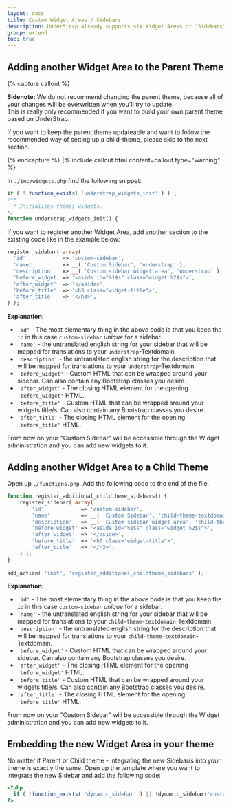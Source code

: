```yaml
---
layout: docs
title: Custom Widget Areas / Sidebars
description: UnderStrap already supports six Widget Areas or "Sidebars". In case you need more, please follow the instructions below.
group: extend
toc: true
---
```


## Adding another Widget Area to the Parent Theme

{% capture callout %}
<p><strong>Sidenote:</strong> We do not recommend changing the parent theme, because all of your changes will be overwritten when you´ll try to update.<br>
This is really only recommended if you want to build your own parent theme based on UnderStrap.</p>
<p>If you want to keep the parent theme updateable and want to follow the recommended way of setting up a child-theme, please skip to the next section.</p>
{% endcapture %}
{% include callout.html content=callout type="warning" %}

In `./inc/widgets.php` find the following snippet:
```php
if ( ! function_exists( 'understrap_widgets_init' ) ) {
/**
  * Initializes themes widgets.
*/
function understrap_widgets_init() {
```

If you want to register another Widget Area, add another section to the existing code like in the example below:

```php 
register_sidebar( array(
  'id'            => 'custom-sidebar',
  'name'          => __( 'Custom Sidebar', 'understrap' ),
  'description'   => __( 'Custom sidebar widget area', 'understrap' ),
  'before_widget' => '<aside id="%1$s" class="widget %2$s">',
  'after_widget'  => '</aside>',
  'before_title'  => '<h3 class="widget-title">',
  'after_title'   => '</h3>',
) );
```

**Explanation:**
- `'id'` - The most elementary thing in the above code is that you keep the `id` in this case `custom-sidebar` *unique* for a sidebar.
- `'name'` - the untranslated english string for your sidebar that will be mapped for translations to your `understrap`-Textdomain.
- `'description'` - the untranslated english string for the description that will be mapped for translations to your `understrap`-Textdomain.
- `'before_widget'` - Custom HTML that can be wrapped around your sidebar. Can also contain any Bootstrap classes you desire.
- `'after_widget'` - The closing HTML element for the opening `'before_widget'` HTML.
- `'before_title'` - Custom HTML that can be wrapped around your widgets title/s. Can also contain any Bootstrap classes you desire.
- `'after_title'` - The closing HTML element for the opening `'before_title'` HTML.

From now on your "Custom Sidebar" will be accessible through the Widget administration and you can add new widgets to it.

## Adding another Widget Area to a Child Theme

Open up `./functions.php`. Add the following code to the end of the file.

```php
function register_additional_childtheme_sidebars() {
    register_sidebar( array(
        'id'            => 'custom-sidebar',
        'name'          => __( 'Custom Sidebar', 'child-theme-textdomain' ),
        'description'   => __( 'Custom sidebar widget area', 'child-theme-textdomain' ),
        'before_widget' => '<aside id="%1$s" class="widget %2$s">',
        'after_widget'  => '</aside>',
        'before_title'  => '<h3 class="widget-title">',
        'after_title'   => '</h3>',
    ) );
}
  
add_action( 'init', 'register_additional_childtheme_sidebars' );
```

**Explanation:**
- `'id'` - The most elementary thing in the above code is that you keep the `id` in this case `custom-sidebar` *unique* for a sidebar.
- `'name'` - the untranslated english string for your sidebar that will be mapped for translations to your `child-theme-textdomain`-Textdomain.
- `'description'` - the untranslated english string for the description that will be mapped for translations to your `child-theme-textdomain`-Textdomain.
- `'before_widget'` - Custom HTML that can be wrapped around your sidebar. Can also contain any Bootstrap classes you desire.
- `'after_widget'` - The closing HTML element for the opening `'before_widget'` HTML.
- `'before_title'` - Custom HTML that can be wrapped around your widgets title/s. Can also contain any Bootstrap classes you desire.
- `'after_title'` - The closing HTML element for the opening `'before_title'` HTML.

From now on your "Custom Sidebar" will be accessible through the Widget administration and you can add new widgets to it.

## Embedding the new Widget Area in your theme

No matter if Parent or Child theme - integrating the new Sidebar/s into your theme is exactly the same. Open up the template where you want to integrate the new Sidebar and add the following code:

```php
<?php
  if ( !function_exists( 'dynamic_sidebar' ) || !dynamic_sidebar('custom-sidebar') )
?>
```

